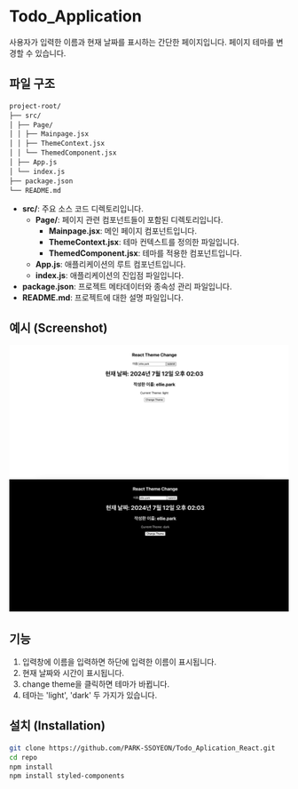 # Todo_Application

사용자가 입력한 이름과 현재 날짜를 표시하는 간단한 페이지입니다.
페이지 테마를 변경할 수 있습니다.

## 파일 구조
```bash
project-root/
├── src/
│ ├── Page/
│ │ ├── Mainpage.jsx
│ │ ├── ThemeContext.jsx
│ │ └── ThemedComponent.jsx
│ ├── App.js
│ └── index.js
├── package.json
└── README.md
```

- **src/**: 주요 소스 코드 디렉토리입니다.
  - **Page/**: 페이지 관련 컴포넌트들이 포함된 디렉토리입니다.
    - **Mainpage.jsx**: 메인 페이지 컴포넌트입니다.
    - **ThemeContext.jsx**: 테마 컨텍스트를 정의한 파일입니다.
    - **ThemedComponent.jsx**: 테마를 적용한 컴포넌트입니다.
  - **App.js**: 애플리케이션의 루트 컴포넌트입니다.
  - **index.js**: 애플리케이션의 진입점 파일입니다.
- **package.json**: 프로젝트 메타데이터와 종속성 관리 파일입니다.
- **README.md**: 프로젝트에 대한 설명 파일입니다.


## 예시 (Screenshot)

<img src="public/img/React_screenshot1.png" width="720" height=auto />
<img src="public/img/React_screenshot2.png" width="720" height=auto />

## 기능
1. 입력창에 이름을 입력하면 하단에 입력한 이름이 표시됩니다.
2. 현재 날짜와 시간이 표시됩니다.
3. change theme을 클릭하면 테마가 바뀝니다.
4. 테마는 'light', 'dark' 두 가지가 있습니다.

## 설치 (Installation)
```bash
git clone https://github.com/PARK-SSOYEON/Todo_Aplication_React.git
cd repo
npm install
npm install styled-components
```
